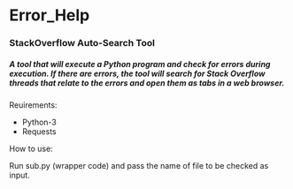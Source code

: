 # Error_Help
### StackOverflow Auto-Search Tool


##### A tool that will execute a Python program and check for errors during execution. If there are errors, the tool will search for Stack Overflow threads that relate to the errors and open them as tabs in a web browser.


Reuirements:
* Python-3
* Requests 

How to use:

Run sub.py (wrapper code) and pass the name of file to be checked as input.
